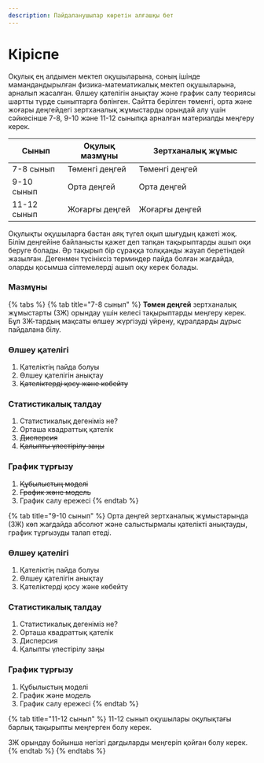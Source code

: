 ```yaml
---
description: Пайдаланушылар көретін алғашқы бет
---
```


# Кіріспе

Оқулық ең алдымен мектеп оқушыларына, соның ішінде мамандандырылған физика-математикалық мектеп оқушыларына, арналып жасалған. Өлшеу қателігін анықтау және график салу теориясы шартты түрде сыныптарға бөлінген. Сайтта берілген төменгі, орта және жоғары деңгейдегі зертханалық жұмыстарды орындай алу үшін сәйкесінше 7-8, 9-10 және 11-12 сыныпқа арналған материалды меңгеру керек.

<table><thead><tr><th>Сынып</th><th>Оқулық мазмұны</th><th width="230">Зертханалық жұмыс</th></tr></thead><tbody><tr><td>7-8 сынып</td><td>Төменгі деңгей</td><td>Төменгі деңгей</td></tr><tr><td>9-10 сынып</td><td>Орта деңгей</td><td>Орта деңгей</td></tr><tr><td>11-12 сынып</td><td>Жоғарғы деңгей</td><td>Жоғарғы деңгей</td></tr></tbody></table>

Оқулықты оқушыларға бастан аяқ түгел оқып шығудың қажеті жоқ. Білім деңгейіне байланысты қажет деп тапқан тақырыптарды ашып оқи беруге болады. Әр тақырып бір сұраққа толққанды жауап беретіндей жазылған. Дегенмен түсініксіз терминдер пайда болған  жағдайда, оларды  қосымша сілтемелерді ашып оқу керек болады.

### Мазмұны&#x20;

{% tabs %}
{% tab title="7-8 сынып" %}
**Төмен деңгей** зертханалық жұмыстарты (ЗЖ) орындау үшін келесі тақырыптарды меңгеру керек. Бұл ЗЖ-тардың мақсаты өлшеу жүргізуді үйрену, құралдарды дұрыс пайдалана білу.&#x20;

### Өлшеу қателігі <a href="#uncertainty" id="uncertainty"></a>

1. Қателіктің пайда болуы
2. Өлшеу қателігін анықтау
3. ~~Қателіктерді қосу және көбейту~~

### Статистикалық талдау <a href="#statistical" id="statistical"></a>

1. Статистикалық дегеніміз не?
2. Орташа квадраттық қателік
3. ~~Дисперсия~~
4. ~~Қалыпты үлестірілу заңы~~

### График тұрғызу <a href="#graph" id="graph"></a>

1. ~~Құбылыстың моделі~~
2. ~~График және модель~~
3. График салу ережесі
{% endtab %}

{% tab title="9-10 сынып" %}
Орта деңгей зертханалық жұмыстарында (ЗЖ) көп жағдайда абсолют және салыстырмалы қателікті анықтауды, график тұрғызуды талап етеді.

### Өлшеу қателігі <a href="#uncertainty" id="uncertainty"></a>

1. Қателіктің пайда болуы
2. Өлшеу қателігін анықтау
3. Қателіктерді қосу және көбейту

### Статистикалық талдау <a href="#statistical" id="statistical"></a>

1. Статистикалық дегеніміз не?
2. Орташа квадраттық қателік
3. Дисперсия
4. Қалыпты үлестірілу заңы

### График тұрғызу <a href="#graph" id="graph"></a>

1. Құбылыстың моделі
2. График және модель
3. График салу ережесі
{% endtab %}

{% tab title="11-12 сынып" %}
11-12 сынып оқушылары оқулықтағы барлық тақырыпты меңгерген болу керек.

ЗЖ орындау бойынша негізгі дағдыларды меңгеріп қойған болу керек.&#x20;
{% endtab %}
{% endtabs %}

